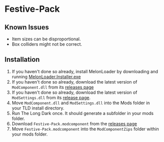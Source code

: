 # Festive-Pack

## Known Issues

* Item sizes can be disproportional.
* Box colliders might not be correct.

## Installation

1. If you haven't done so already, install MelonLoader by downloading and running [MelonLoader.Installer.exe](https://github.com/HerpDerpinstine/MelonLoader/releases/latest/download/MelonLoader.Installer.exe)
2. If you haven't done so already, download the latest version of `ModComponent.dll` from its [releases page](https://github.com/ds5678/ModComponent/releases)
3. If you haven't done so already, download the latest version of `ModSettings.dll` from its [release page](https://github.com/zeobviouslyfakeacc/ModSettings/releases).
4. Move `ModComponent.dll` and `ModSettings.dll` into the Mods folder in your TLD install directory.
5. Run The Long Dark once. It should generate a subfolder in your mods folder.
6. Download `Festive-Pack.modcomponent` from the [releases page](https://github.com/TheDevv/Festive-Pack/releases)
7. Move `Festive-Pack.modcomponent` into the `ModComponentZips` folder within your mods folder.